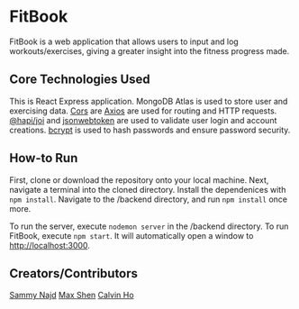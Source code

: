 # FitBook

FitBook is a web application that allows users to input and log workouts/exercises, giving a greater insight into the fitness progress made. 


## Core Technologies Used
This is React Express application. MongoDB Atlas is used to store user and exercising data. [Cors](https://github.com/expressjs/cors) are [Axios](https://github.com/axios/axios) are used for routing and HTTP requests. [@hapi/joi](https://github.com/hapijs/joi) and [jsonwebtoken](https://github.com/auth0/node-jsonwebtoken) are used to validate user login and account creations. [bcrypt](https://github.com/kelektiv/node.bcrypt.js/) is used to hash passwords and ensure password security.

## How-to Run
First, clone or download the repository onto your local machine. 
Next, navigate a terminal into the cloned directory.
Install the dependenices with `npm install`.
Navigate to the /backend directory, and run `npm install` once more.

To run the server, execute `nodemon server` in the /backend directory.
To run FitBook, execute `npm start`. It will automatically open a window to [http://localhost:3000](http://localhost:3000).


## Creators/Contributors 
[Sammy Najd](https://github.com/sammynajd)
[Max Shen](https://github.com/ms79)
[Calvin Ho](https://github.com/caho333)